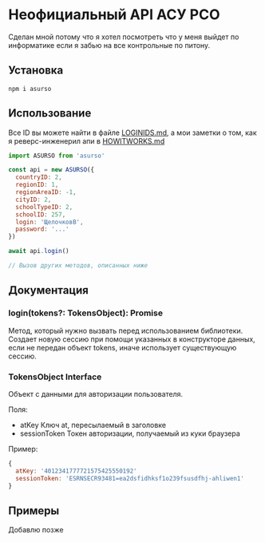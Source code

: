 # Неофициальный API АСУ РСО

Сделан мной потому что я хотел посмотреть что у меня выйдет по информатике если я забью на все контрольные по питону.

## Установка 

```
npm i asurso
```

## Использование

Все ID вы можете найти в файле [LOGINIDS.md](LOGINIDS.md), а мои заметки о том, как я реверс-инженерил апи в [HOWITWORKS.md](HOWITWORKS.md)

```javascript
import ASURSO from 'asurso'

const api = new ASURSO({
  countryID: 2,
  regionID: 1,
  regionAreaID: -1,
  cityID: 2,
  schoolTypeID: 2,
  schoolID: 257,
  login: 'ЩелочковВ',
  password: '...'
})

await api.login()

// Вызов других методов, описанных ниже

```

## Документация

### login(tokens?: TokensObject): Promise<TokensObject>

Метод, который нужно вызвать перед использованием библиотеки. Создает новую сессию при помощи указанных в конструкторе данных, если не передан объект tokens, иначе использует существующую сессию.

### TokensObject Interface

Объект с данными для авторизации пользователя.

Поля:
- atKey<String> Ключ at, пересылаемый в заголовке
- sessionToken<String> Токен авторизации, получаемый из куки браузера

Пример:

```javascript
{
  atKey: '4012341777721575425550192'
  sessionToken: 'ESRNSECR93481=ea2dsfidhksf1o239fsusdfhj-ahliwen1'
}
```

## Примеры

Добавлю позже